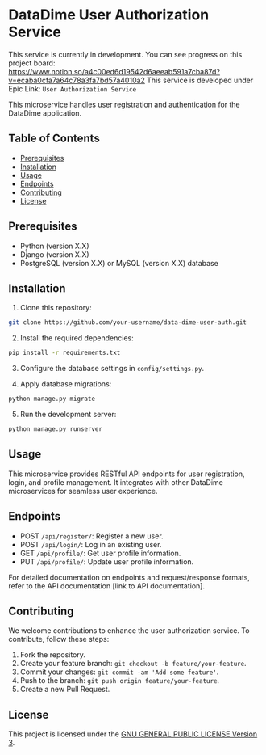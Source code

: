 # DataDime User Authorization Service

This service is currently in development. 
You can see progress on this project board: https://www.notion.so/a4c00ed6d19542d6aeeab591a7cba87d?v=ecaba0cfa7a64c78a3fa7bd57a4010a2
This service is developed under Epic Link: `User Authorization Service` 

This microservice handles user registration and authentication for the DataDime application.

## Table of Contents

- [Prerequisites](#prerequisites)
- [Installation](#installation)
- [Usage](#usage)
- [Endpoints](#endpoints)
- [Contributing](#contributing)
- [License](#license)

## Prerequisites

- Python (version X.X)
- Django (version X.X)
- PostgreSQL (version X.X) or MySQL (version X.X) database

## Installation

1. Clone this repository:

```sh
git clone https://github.com/your-username/data-dime-user-auth.git
```

2. Install the required dependencies:

```sh
pip install -r requirements.txt
```

3. Configure the database settings in `config/settings.py`.

4. Apply database migrations:

```sh
python manage.py migrate
```

5. Run the development server:

```sh
python manage.py runserver
```

## Usage

This microservice provides RESTful API endpoints for user registration, login, and profile management. It integrates with other DataDime microservices for seamless user experience.

## Endpoints

- POST `/api/register/`: Register a new user.
- POST `/api/login/`: Log in an existing user.
- GET `/api/profile/`: Get user profile information.
- PUT `/api/profile/`: Update user profile information.

For detailed documentation on endpoints and request/response formats, refer to the API documentation [link to API documentation].

## Contributing

We welcome contributions to enhance the user authorization service. To contribute, follow these steps:

1. Fork the repository.
2. Create your feature branch: `git checkout -b feature/your-feature`.
3. Commit your changes: `git commit -am 'Add some feature'`.
4. Push to the branch: `git push origin feature/your-feature`.
5. Create a new Pull Request.

## License

This project is licensed under the [GNU GENERAL PUBLIC LICENSE Version 3](LICENSE).
